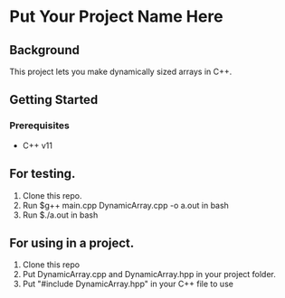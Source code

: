 # Put Your Project Name Here

## Background

This project lets you make dynamically sized arrays in C++.

## Getting Started

### Prerequisites

- C++ v11

## For testing.

1. Clone this repo. 
2. Run $g++ main.cpp DynamicArray.cpp -o a.out in bash
3. Run $./a.out in bash


## For using in a project.


1. Clone this repo
2. Put DynamicArray.cpp and DynamicArray.hpp in your project folder.
3. Put "#include DynamicArray.hpp" in your C++ file to use
